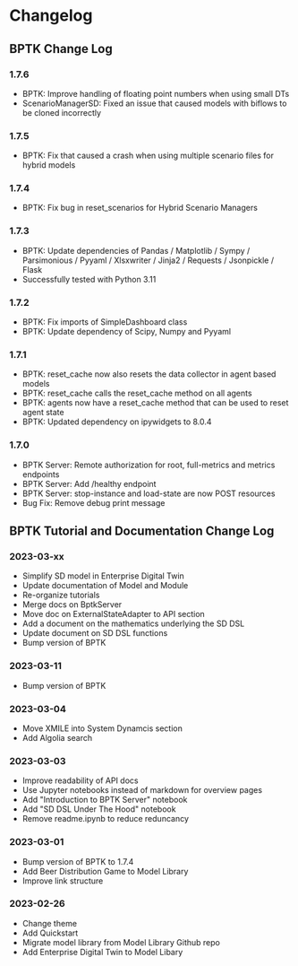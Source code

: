 # Changelog

## BPTK Change Log

### 1.7.6
* BPTK: Improve handling of floating point numbers when using small DTs
* ScenarioManagerSD: Fixed an issue that caused models with biflows to be cloned incorrectly

### 1.7.5
* BPTK: Fix that caused a crash when using multiple scenario files for hybrid models

### 1.7.4
* BPTK: Fix bug in reset_scenarios for Hybrid Scenario Managers

### 1.7.3
* BPTK: Update dependencies of Pandas / Matplotlib / Sympy / Parsimonious / Pyyaml / Xlsxwriter / Jinja2 / Requests / Jsonpickle / Flask
* Successfully tested with Python 3.11

### 1.7.2
* BPTK: Fix imports of SimpleDashboard class
* BPTK: Update dependency of Scipy, Numpy and Pyyaml

### 1.7.1
* BPTK: reset_cache now also resets the data collector in agent based models
* BPTK: reset_cache calls the reset_cache method on all agents
* BPTK: agents now have a reset_cache method that can be used to reset agent state
* BPTK: Updated dependency on ipywidgets to 8.0.4

### 1.7.0
* BPTK Server: Remote authorization for root, full-metrics and metrics endpoints
* BPTK Server: Add /healthy endpoint
* BPTK Server: stop-instance and load-state are now POST resources
* Bug Fix: Remove debug print message

## BPTK Tutorial and Documentation Change Log

### 2023-03-xx

* Simplify SD model in Enterprise Digital Twin
* Update documentation of Model and Module
* Re-organize tutorials
* Merge docs on BptkServer
* Move doc on ExternalStateAdapter to API section
* Add a document on the mathematics underlying the SD DSL
* Update document on SD DSL functions
* Bump version of BPTK

### 2023-03-11

* Bump version of BPTK

### 2023-03-04

* Move XMILE into System Dynamcis section
* Add Algolia search

### 2023-03-03

* Improve readability of API docs
* Use Jupyter notebooks instead of markdown for overview pages
* Add "Introduction to BPTK Server" notebook
* Add "SD DSL Under The Hood" notebook
* Remove readme.ipynb to reduce reduncancy

### 2023-03-01

* Bump version of BPTK to 1.7.4
* Add Beer Distribution Game to Model Library
* Improve link structure

### 2023-02-26

* Change theme
* Add Quickstart
* Migrate model library from Model Library Github repo
* Add Enterprise Digital Twin to Model Libary